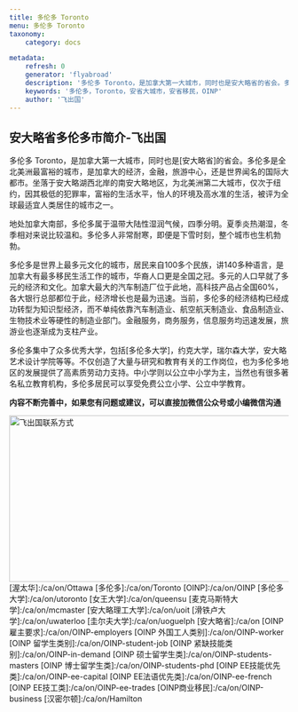 ```yaml
---
title: 多伦多 Toronto
menu: 多伦多 Toronto
taxonomy:
    category: docs

metadata:
    refresh: 0
    generator: 'flyabroad'
    description: '多伦多 Toronto，是加拿大第一大城市，同时也是安大略省的省会。多伦多是全北美洲最富裕的城市，是加拿大的经济，金融，旅游中心，还是世界闻名的国际大都市。坐落于安大略湖西北岸的南安大略地区，为北美洲第二大城市，仅次于纽约，因其极低的犯罪率，富裕的生活水平，怡人的环境及高水准的生活，被评为全球最适宜人类居住的城市之一。'
    keywords: '多伦多，Toronto，安省大城市，安省移民，OINP'
    author: '飞出国'
---
```

## 安大略省多伦多市简介-飞出国

多伦多 Toronto，是加拿大第一大城市，同时也是[安大略省]的省会。多伦多是全北美洲最富裕的城市，是加拿大的经济，金融，旅游中心，还是世界闻名的国际大都市。坐落于安大略湖西北岸的南安大略地区，为北美洲第二大城市，仅次于纽约，因其极低的犯罪率，富裕的生活水平，怡人的环境及高水准的生活，被评为全球最适宜人类居住的城市之一。

地处加拿大南部，多伦多属于温带大陆性湿润气候，四季分明。夏季炎热潮湿，冬季相对来说比较温和。多伦多人非常耐寒，即便是下雪时刻，整个城市也生机勃勃。

多伦多是世界上最多元文化的城市，居民来自100多个民族，讲140多种语言，是加拿大有最多移民生活工作的城市，华裔人口更是全国之冠。多元的人口早就了多元的经济和文化。加拿大最大的汽车制造厂位于此地，高科技产品占全国60%，各大银行总部都位于此，经济增长也是最为迅速。当前，多伦多的经济结构已经成功转型为知识型经济，而不单纯依靠汽车制造业、航空航天制造业、食品制造业、生物技术业等硬性的制造业部门。金融服务，商务服务，信息服务均迅速发展，旅游业也逐渐成为支柱产业。

多伦多集中了众多优秀大学，包括[多伦多大学]，约克大学，瑞尔森大学，安大略艺术设计学院等等。不仅创造了大量与研究和教育有关的工作岗位，也为多伦多地区的发展提供了高素质劳动力支持。中小学则以公立中小学为主，当然也有很多著名私立教育机构，多伦多居民可以享受免费公立小学、公立中学教育。

**内容不断完善中，如果您有问题或建议，可以直接加微信公众号或小编微信沟通**

<img src="http://wx1.sinaimg.cn/mw1024/892c310fly1fgkvndf1s9j20p008d0v3.jpg" width = "900" height = "300" alt="飞出国联系方式" align=center />
[渥太华]:/ca/on/Ottawa
[多伦多]:/ca/on/Toronto
[OINP]:/ca/on/OINP
[多伦多大学]:/ca/on/utoronto
[女王大学]:/ca/on/queensu
[麦克马斯特大学]:/ca/on/mcmaster
[安大略理工大学]:/ca/on/uoit
[滑铁卢大学]:/ca/on/uwaterloo
[圭尔夫大学]:/ca/on/uoguelph
[安大略省]:/ca/on
[OINP雇主要求]:/ca/on/OINP-employers
[OINP 外国工人类别]:/ca/on/OINP-worker
[OINP 留学生类别]:/ca/on/OINP-student-job
[OINP 紧缺技能类别]:/ca/on/OINP-in-demand
[OINP 硕士留学生类]:/ca/on/OINP-students-masters
[OINP 博士留学生类]:/ca/on/OINP-students-phd
[OINP EE技能优先类]:/ca/on/OINP-ee-capital
[OINP EE法语优先类]:/ca/on/OINP-ee-french
[OINP EE技工类]:/ca/on/OINP-ee-trades
[OINP商业移民]:/ca/on/OINP-business
[汉密尔顿]:/ca/on/Hamilton